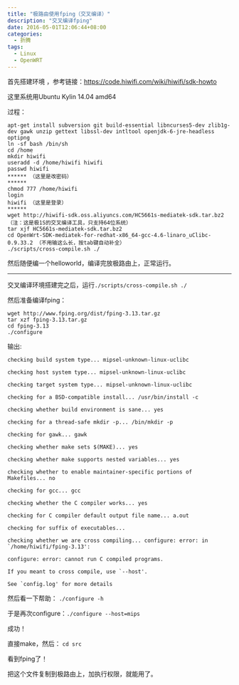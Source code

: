 ```yaml
---
title: "极路由使用fping（交叉编译）"
description: "交叉编译fping"
date: 2016-05-01T12:06:44+08:00
categories:
  - 折腾
tags:
  - Linux
  - OpenWRT
---
```


首先搭建环境 ，参考链接：https://code.hiwifi.com/wiki/hiwifi/sdk-howto

这里系统用Ubuntu Kylin 14.04 amd64

过程：

```shell
apt-get install subversion git build-essential libncurses5-dev zlib1g-dev gawk unzip gettext libssl-dev intltool openjdk-6-jre-headless optipng
ln -sf bash /bin/sh
cd /home
mkdir hiwifi
useradd -d /home/hiwifi hiwifi
passwd hiwifi
****** （这里是改密码）
******
chmod 777 /home/hiwifi
login
hiwifi （这里是登录）
******
wget http://hiwifi-sdk.oss.aliyuncs.com/HC5661s-mediatek-sdk.tar.bz2 （注：这是极1S的交叉编译工具，只支持64位系统）
tar xjf HC5661s-mediatek-sdk.tar.bz2
cd OpenWrt-SDK-mediatek-for-redhat-x86_64-gcc-4.6-linaro_uClibc-0.9.33.2 （不用输这么长，按tab键自动补全）
./scripts/cross-compile.sh ./
```

然后随便编一个helloworld，编译完放极路由上，正常运行。

---

交叉编译环境搭建完之后，运行`./scripts/cross-compile.sh ./`

然后准备编译fping：

```shell
wget http://www.fping.org/dist/fping-3.13.tar.gz
tar xzf fping-3.13.tar.gz
cd fping-3.13
./configure
```

输出:

```
checking build system type... mipsel-unknown-linux-uclibc

checking host system type... mipsel-unknown-linux-uclibc

checking target system type... mipsel-unknown-linux-uclibc

checking for a BSD-compatible install... /usr/bin/install -c

checking whether build environment is sane... yes

checking for a thread-safe mkdir -p... /bin/mkdir -p

checking for gawk... gawk

checking whether make sets $(MAKE)... yes

checking whether make supports nested variables... yes

checking whether to enable maintainer-specific portions of Makefiles... no

checking for gcc... gcc

checking whether the C compiler works... yes

checking for C compiler default output file name... a.out

checking for suffix of executables... 

checking whether we are cross compiling... configure: error: in `/home/hiwifi/fping-3.13':

configure: error: cannot run C compiled programs.

If you meant to cross compile, use `--host'.

See `config.log' for more details
```

然后看一下帮助： `./configure -h`

于是再次configure：`./configure --host=mips`

成功！

直接make，然后： `cd src`

看到fping了！

把这个文件复制到极路由上，加执行权限，就能用了。
